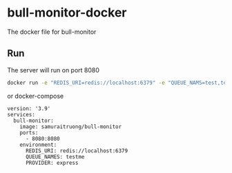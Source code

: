 # bull-monitor-docker

The docker file for bull-monitor

## Run

The server will run on port 8080

```sh
docker run -e "REDIS_URI=redis://localhost:6379" -e "QUEUE_NAMS=test,test2,test3"  -p 8888:8080 samuraitruong/bull-monitor

```

or docker-compose

```
version: '3.9'
services:
  bull-monitor:
    image: samuraitruong/bull-monitor
    ports:
      - 8080:8080
    environment:
      REDIS_URI: redis://localhost:6379
      QUEUE_NAMES: testme
      PROVIDER: express

```

